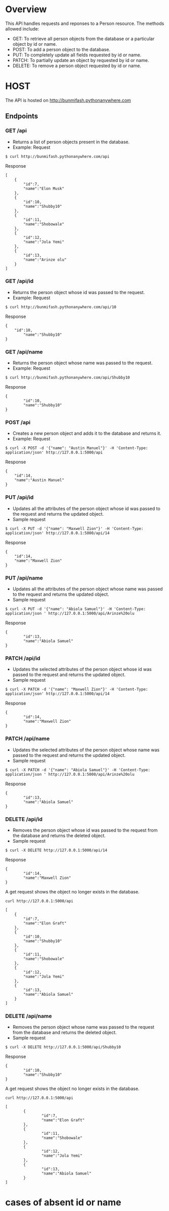 # Overview
This API handles requests and reponses to a Person resource. The methods allowed include:
- GET: To retrieve all person objects from the database or a particular object by id or name.
- POST: To add a person object to the database.
- PUT: To completely update all fields requested by id or name.
- PATCH: To partially update an object by requested by id or name.
- DELETE: To remove a person object requested by id or name.

# HOST
The API is hosted on http://bunmifash.pythonanywhere.com
## Endpoints
### GET /api
- Returns a list of person objects present in the database.
- Example:
Request
```
$ curl http://bunmifash.pythonanywhere.com/api

```
Response
```
[
	{
		"id":7,
		"name":"Elon Musk"
	},
	{
		"id":10,
		"name":"Shubby10"
	},
	{
		"id":11,
		"name":"Shobowale"
	},
	{
		"id":12,
		"name":"Jola Yemi"
	},
	{
		"id":13,
		"name":"Arinze olu"
	}
]
```
### GET /api/id
- Returns the person object whose id was passed to the request.
- Example:
Request
```
$ curl http://bunmifash.pythonanywhere.com/api/10
```
Response
```
{
	"id":10,
        "name":"Shubby10"
}

```
### GET /api/name
- Returns the person object whose name was passed to the request.
- Example:
Request
```
$ curl http://bunmifash.pythonanywhere.com/api/Shubby10
```
Response
```
{
        "id":10,
        "name":"Shubby10"
}
```
### POST /api
- Creates a new person object and adds it to the database and returns it.
- Example:
Request
```
$ curl -X POST -d '{"name": "Austin Manuel"}' -H 'Content-Type: application/json' http://127.0.0.1:5000/api
```
Response
```
{
	"id":14,
	"name":"Austin Manuel"
}
```
### PUT /api/id
- Updates all the attributes of the person object whose id was passed to the request and returns the updated object.
- Sample request
```
$ curl -X PUT -d '{"name": "Maxwell Zion"}' -H 'Content-Type: application/json' http://127.0.0.1:5000/api/14
```
Response
```
{
	"id":14,
	"name":"Maxwell Zion"
}
```
### PUT /api/name
- Updates all the attributes of the person object whose name was passed to the request and returns the updated object.
- Sample request
```
$ curl -X PUT -d '{"name": "Abiola Samuel"}' -H 'Content-Type: application/json ' http://127.0.0.1:5000/api/Arinze%20olu
```
Response
```
{
        "id":13,
        "name":"Abiola Samuel"
}
```
### PATCH /api/id
- Updates the selected attributes of the person object whose id was passed to the request and returns the updated object.
- Sample request
```
$ curl -X PATCH -d '{"name": "Maxwell Zion"}' -H 'Content-Type: application/json' http://127.0.0.1:5000/api/14
```
Response
```
{
        "id":14,
        "name":"Maxwell Zion"
}
```
### PATCH /api/name
- Updates the selected attributes of the person object whose name was passed to the request and returns the updated object.
- Sample request
```
$ curl -X PATCH -d '{"name": "Abiola Samuel"}' -H 'Content-Type: application/json ' http://127.0.0.1:5000/api/Arinze%20olu
```
Response
```
{
        "id":13,
        "name":"Abiola Samuel"
}
```
### DELETE /api/id
- Removes the person object whose id was passed to the request from the database  and returns the deleted object.
- Sample request
```
$ curl -X DELETE http://127.0.0.1:5000/api/14
```
Response
```
{
        "id":14,
        "name":"Maxwell Zion"
}
```
A get request shows the object no longer exists in the database.

```
curl http://127.0.0.1:5000/api
```
```
[
	{
		"id":7,
		"name":"Elon Graft"
	},
	{
		"id":10,
		"name":"Shubby10"
	},
	{
		"id":11,
		"name":"Shobowale"
	},
	{
		"id":12,
		"name":"Jola Yemi"
	},
	{
		"id":13,
		"name":"Abiola Samuel"
	}
]
```

### DELETE /api/name
- Removes the person object whose name was passed to the request from the database  and returns the deleted object.
- Sample request
```
$ curl -X DELETE http://127.0.0.1:5000/api/Shubby10
```
Response
```
{
        "id":10,
        "name":"Shubby10"
}
```
A get request shows the object no longer exists in the database.

```
curl http://127.0.0.1:5000/api
```
```
[
        {
                "id":7,
                "name":"Elon Graft"
        },
        {
                "id":11,
                "name":"Shobowale"
        },
        {
                "id":12,
                "name":"Jola Yemi"
        },
        {
                "id":13,
                "name":"Abiola Samuel"
        }
]
```
# cases of absent id or name
